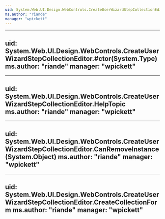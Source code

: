 ```yaml
---
uid: System.Web.UI.Design.WebControls.CreateUserWizardStepCollectionEditor
ms.author: "riande"
manager: "wpickett"
---
```


---
uid: System.Web.UI.Design.WebControls.CreateUserWizardStepCollectionEditor.#ctor(System.Type)
ms.author: "riande"
manager: "wpickett"
---

---
uid: System.Web.UI.Design.WebControls.CreateUserWizardStepCollectionEditor.HelpTopic
ms.author: "riande"
manager: "wpickett"
---

---
uid: System.Web.UI.Design.WebControls.CreateUserWizardStepCollectionEditor.CanRemoveInstance(System.Object)
ms.author: "riande"
manager: "wpickett"
---

---
uid: System.Web.UI.Design.WebControls.CreateUserWizardStepCollectionEditor.CreateCollectionForm
ms.author: "riande"
manager: "wpickett"
---
